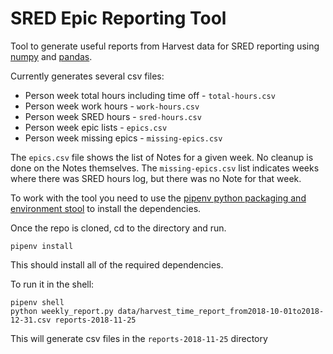 # SRED Epic Reporting Tool

Tool to generate useful reports from Harvest data for SRED reporting using [numpy](http://www.numpy.org/) and [pandas](https://pandas.pydata.org/).

Currently generates several csv files:

* Person week total hours including time off - `total-hours.csv`
* Person week work hours  - `work-hours.csv`
* Person week SRED hours - `sred-hours.csv`
* Person week epic lists - `epics.csv`
* Person week missing epics - `missing-epics.csv`

The `epics.csv` file shows the list of Notes for a given week.  No cleanup is done on the Notes themselves.
The `missing-epics.csv` list indicates weeks where there was SRED hours log, but there was no Note for that week.

To work with the tool you need to use the [pipenv python packaging and environment stool](https://pipenv.readthedocs.io/en/latest/) to install the dependencies.

Once the repo is cloned, cd to the directory and run.

```
pipenv install
```

This should install all of the required dependencies.

To run it in the shell:

```
pipenv shell
python weekly_report.py data/harvest_time_report_from2018-10-01to2018-12-31.csv reports-2018-11-25
```
This will generate csv files in the `reports-2018-11-25` directory